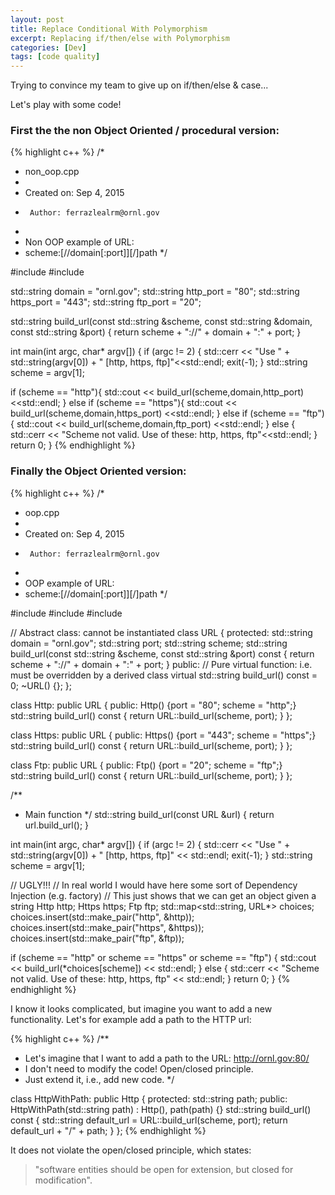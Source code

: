 ```yaml
---
layout: post
title: Replace Conditional With Polymorphism
excerpt: Replacing if/then/else with Polymorphism
categories: [Dev]
tags: [code quality]
---
```


Trying to convince my team to give up on if/then/else & case...

Let's play with some code!

### First the the non Object Oriented / procedural version:

{% highlight c++ %}
/*
 * non_oop.cpp
 *
 *  Created on: Sep 4, 2015
 *      Author: ferrazlealrm@ornl.gov
 *
 *  Non OOP example of URL:
 *  scheme:[//domain[:port]][/]path
 */

#include <iostream>
#include <string>

std::string domain = "ornl.gov";
std::string http_port = "80";
std::string https_port = "443";
std::string ftp_port = "20";

std::string build_url(const std::string &scheme,
  const std::string &domain,
  const std::string &port) {
 return scheme + "://" + domain + ":" + port;
}

int main(int argc, char* argv[]) {
 if (argc != 2) {
  std::cerr << "Use " + std::string(argv[0]) + " [http, https, ftp]"<<std::endl;
  exit(-1);
 }
 std::string scheme = argv[1];

 if (scheme == "http"){
  std::cout << build_url(scheme,domain,http_port) <<std::endl;
 }
 else if (scheme == "https"){
  std::cout << build_url(scheme,domain,https_port) <<std::endl;
 }
 else if (scheme == "ftp"){
  std::cout << build_url(scheme,domain,ftp_port) <<std::endl;
 }
 else {
  std::cerr << "Scheme not valid. Use of these: http, https, ftp"<<std::endl;
 }
 return 0;
}
{% endhighlight %}

### Finally the Object Oriented version:

{% highlight c++ %}
/*
 * oop.cpp
 *
 *  Created on: Sep 4, 2015
 *      Author: ferrazlealrm@ornl.gov
 *
 *  OOP example of URL:
 *  scheme:[//domain[:port]][/]path
 */

#include <iostream>
#include <string>
#include <map>

// Abstract class: cannot be instantiated
class URL {
protected:
 std::string domain = "ornl.gov";
 std::string port;
 std::string scheme;
 std::string build_url(const std::string &scheme,
   const std::string &port) const {
  return scheme + "://" + domain + ":" + port;
 }
public:
 // Pure virtual function: i.e. must be overridden by a derived class
 virtual std::string build_url() const = 0;
 ~URL() {};
};

class Http: public URL {
public:
 Http() {port = "80"; scheme = "http";}
 std::string build_url() const {
  return URL::build_url(scheme, port);
 }
};

class Https: public URL {
public:
 Https() {port = "443"; scheme = "https";}
 std::string build_url() const {
  return URL::build_url(scheme, port);
 }
};

class Ftp: public URL {
public:
 Ftp() {port = "20"; scheme = "ftp";}
 std::string build_url() const {
  return URL::build_url(scheme, port);
 }
};

/**
 * Main function
 */
std::string build_url(const URL &url) {
 return url.build_url();
}

int main(int argc, char* argv[]) {
 if (argc != 2) {
  std::cerr << "Use " + std::string(argv[0]) + " [http, https, ftp]"
    << std::endl;
  exit(-1);
 }
 std::string scheme = argv[1];

 // UGLY!!!
 // In real world I would have here some sort of Dependency Injection (e.g. factory)
 // This just shows that we can get an object given a string
 Http http;
 Https https;
 Ftp ftp;
 std::map<std::string, URL*> choices;
 choices.insert(std::make_pair("http", &http));
 choices.insert(std::make_pair("https", &https));
 choices.insert(std::make_pair("ftp", &ftp));

 if (scheme == "http" or scheme == "https" or scheme == "ftp") {
  std::cout <<  build_url(*choices[scheme]) << std::endl;
 } else {
  std::cerr << "Scheme not valid. Use of these: http, https, ftp"
    << std::endl;
 }
 return 0;
}
{% endhighlight %}

I know it looks complicated, but imagine you want to add a new functionality. Let's for example add a path to the HTTP url:

{% highlight c++ %}
/**
 * Let's imagine that I want to add a path to the URL: http://ornl.gov:80/
 * I don't need to modify the code! Open/closed principle.
 * Just extend it, i.e., add new code.
 */

class HttpWithPath: public Http {
protected:
 std::string path;
public:
 HttpWithPath(std::string path) : Http(), path(path) {}
 std::string build_url() const {
  std::string default_url = URL::build_url(scheme, port);
  return default_url + "/" + path;
 }
};
{% endhighlight %}



It does not violate the open/closed principle, which states:

>  "software entities should be open for extension, but closed for modification".
